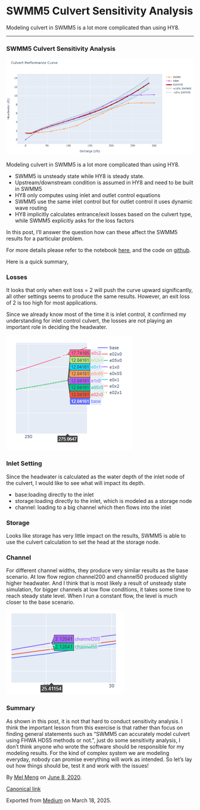 # SWMM5 Culvert Sensitivity Analysis

Modeling culvert in SWMM5 is a lot more complicated than using HY8.

---

### SWMM5 Culvert Sensitivity Analysis

![](images\1_c431uc5lVZe4GWQoz50c2g.png)

Modeling culvert in SWMM5 is a lot more complicated than using HY8.

* SWMM5 is unsteady state while HY8 is steady state.
* Upstream/downstream condition is assumed in HY8 and need to be built in SWMM5
* HY8 only computes using inlet and outlet control equations
* SWMM5 use the same inlet control but for outlet control it uses dynamic wave routing
* HY8 implicitly calculates entrance/exit losses based on the culvert type, while SWMM5 explicitly asks for the loss factors

In this post, I’ll answer the question how can these affect the SWMM5 results for a particular problem.

For more details please refer to the notebook [here](https://nbviewer.jupyter.org/github/mel-meng/SewerAnalysis/blob/master/references/culvert/3%20SWMM5%20Culvert%20sensitivity%20analysis.ipynb), and the code on [github](https://github.com/mel-meng/SewerAnalysis/tree/master/references/culvert).

Here is a quick summary,

### Losses

It looks that only when exit loss = 2 will push the curve upward significantly, all other settings seems to produce the same results. However, an exit loss of 2 is too high for most applications.

Since we already know most of the time it is inlet control, it confirmed my understanding for inlet control culvert, the losses are not playing an important role in deciding the headwater.

![](images\1_502UvqyBh79pvIaOAWAr9Q.png)

### Inlet Setting

Since the headwater is calculated as the water depth of the inlet node of the culvert, I would like to see what will impact its depth.

* base:loading directly to the inlet
* storage:loading directly to the inlet, which is modeled as a storage node
* channel: loading to a big channel which then flows into the inlet

### Storage

Looks like storage has very little impact on the results, SWMM5 is able to use the culvert calculation to set the head at the storage node.

### Channel

For different channel widths, they produce very similar results as the base scenario. At low flow region channel200 and channel50 produced slightly higher headwater. And I think that is most likely a result of unsteady state simulation, for bigger channels at low flow conditions, it takes some time to reach steady state level. When I run a constant flow, the level is much closer to the base scenario.

![](images\1_tR9hl44LSRr0_w9CrQmSbA.png)

### Summary

As shown in this post, it is not that hard to conduct sensitivity analysis. I think the important lesson from this exercise is that rather than focus on finding general statements such as “SWMM5 can accurately model culvert using FHWA HDS5 methods or not.”, just do some sensitivity analysis, I don’t think anyone who wrote the software should be responsible for my modeling results. For the kind of complex system we are modeling everyday, nobody can promise everything will work as intended. So let’s lay out how things should be, test it and work with the issues!

By [Mel Meng](https://medium.com/@mel-meng-pe) on [June 8, 2020](https://medium.com/p/4a82e3f57886).

[Canonical link](https://medium.com/@mel-meng-pe/swmm5-culvert-sensitivity-analysis-4a82e3f57886)

Exported from [Medium](https://medium.com) on March 18, 2025.